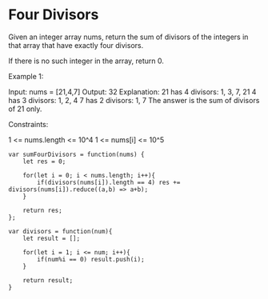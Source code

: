 # Four Divisors

Given an integer array nums, return the sum of divisors of the integers in that array that have exactly four divisors.

If there is no such integer in the array, return 0.



Example 1:

Input: nums = [21,4,7]
Output: 32
Explanation:
21 has 4 divisors: 1, 3, 7, 21
4 has 3 divisors: 1, 2, 4
7 has 2 divisors: 1, 7
The answer is the sum of divisors of 21 only.


Constraints:

1 <= nums.length <= 10^4
1 <= nums[i] <= 10^5

```
var sumFourDivisors = function(nums) {
    let res = 0;

    for(let i = 0; i < nums.length; i++){
        if(divisors(nums[i]).length == 4) res += divisors(nums[i]).reduce((a,b) => a+b);
    }

    return res;
};

var divisors = function(num){
    let result = [];

    for(let i = 1; i <= num; i++){
        if(num%i == 0) result.push(i);
    }

    return result;
}
```
